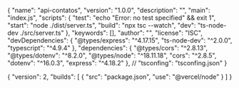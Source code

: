 {
  "name": "api-contatos",
  "version": "1.0.0",
  "description": "",
  "main": "index.js",
  "scripts": {
    "test": "echo \"Error: no test specified\" && exit 1",
    "start": "node ./dist/server.ts",
    "build": "npx tsc --watch",
    "dev": "ts-node-dev ./src/server.ts"
  },
  "keywords": [],
  "author": "",
  "license": "ISC",
  "devDependencies": {
    "@types/express": "^4.17.15",
    "ts-node-dev": "^2.0.0",
    "typescript": "^4.9.4"
  },
  "dependencies": {
    "@types/cors": "^2.8.13",
    "@types/dotenv": "^8.2.0",
    "@types/node": "^18.11.18",
    "cors": "^2.8.5",
    "dotenv": "^16.0.3",
    "express": "^4.18.2"
  },
  // "tsconfing": "tsconfing.json"
}


{
  "version": 2,
  "builds": [
    {
      "src": "package.json",
      "use": "@vercel/node"
    }
  ]
}

